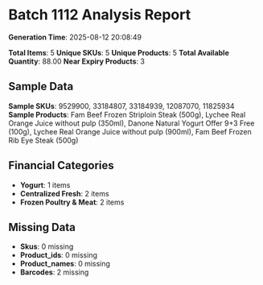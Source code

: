 # Batch 1112 Analysis Report

**Generation Time**: 2025-08-12 20:08:49

**Total Items**: 5
**Unique SKUs**: 5
**Unique Products**: 5
**Total Available Quantity**: 88.00
**Near Expiry Products**: 3

## Sample Data
**Sample SKUs**: 9529900, 33184807, 33184939, 12087070, 11825934
**Sample Products**: Fam Beef Frozen Striploin Steak (500g), Lychee Real Orange Juice without pulp (350ml), Danone Natural Yogurt Offer 9+3 Free (100g), Lychee Real Orange Juice without pulp (900ml), Fam Beef Frozen Rib Eye Steak (500g)

## Financial Categories
- **Yogurt**: 1 items
- **Centralized Fresh**: 2 items
- **Frozen Poultry & Meat**: 2 items

## Missing Data
- **Skus**: 0 missing
- **Product_ids**: 0 missing
- **Product_names**: 0 missing
- **Barcodes**: 2 missing
